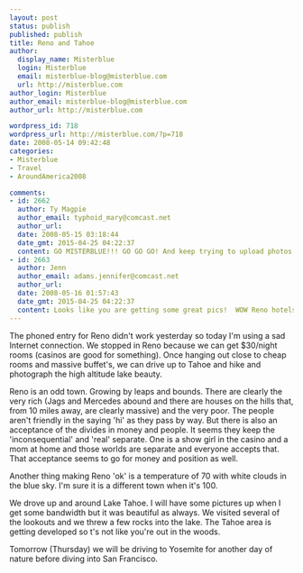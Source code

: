 ```yaml
---
layout: post
status: publish
published: publish
title: Reno and Tahoe
author:
  display_name: Misterblue
  login: Misterblue
  email: misterblue-blog@misterblue.com
  url: http://misterblue.com
author_login: Misterblue
author_email: misterblue-blog@misterblue.com
author_url: http://misterblue.com

wordpress_id: 718
wordpress_url: http://misterblue.com/?p=718
date: 2008-05-14 09:42:48
categories:
- Misterblue
- Travel
- AroundAmerica2008

comments:
- id: 2662
  author: Ty Magpie
  author_email: typhoid_mary@comcast.net
  author_url: 
  date: 2008-05-15 03:18:44
  date_gmt: 2015-04-25 04:22:37
  content: GO MISTERBLUE!!! GO GO GO! And keep trying to upload photos, you are being watched so it will help to have some photos to look at when you get to it. Now tell all about Yosemite... also, have your riders starting asking "Are we there yet" yet?
- id: 2663
  author: Jenn
  author_email: adams.jennifer@comcast.net
  author_url: 
  date: 2008-05-16 01:57:43
  date_gmt: 2015-04-25 04:22:37
  content: Looks like you are getting some great pics!  WOW Reno hotels are cheap!  Maybe I do wanna go to Reno!  Keep us updated!  All is well on the home front~!
---
```

The phoned entry for Reno didn't work yesterday so today I'm using a sad Internet connection. We stopped in Reno because we can get $30/night rooms (casinos are good for something). Once hanging out close to cheap rooms and massive buffet's, we can drive up to Tahoe and hike and photograph the high altitude lake beauty.
<p>
Reno is an odd town. Growing by leaps and bounds. There are clearly the very rich (Jags and Mercedes abound and there are houses on the hills that, from 10 miles away, are clearly massive) and the very poor. The people aren't friendly in the saying 'hi' as they pass by way. But there is also an acceptance of the divides in money and people. It seems they keep the 'inconsequential' and 'real' separate. One is a show girl in the casino and a mom at home and those worlds are separate and everyone accepts that. That acceptance seems to go for money and position as well.
</p>
<p>
Another thing making Reno 'ok' is a temperature of 70 with white clouds in the blue sky. I'm sure it is a different town when it's 100.
</p>
<p>
We drove up and around Lake Tahoe. I will have some pictures up when I get some bandwidth but it was beautiful as always. We visited several of the lookouts and we threw a few rocks into the lake. The Tahoe area is getting developed so t's not like you're out in the woods.
</p>
<p>
Tomorrow (Thursday) we will be driving to Yosemite for another day of nature before diving into San Francisco.
</p>
